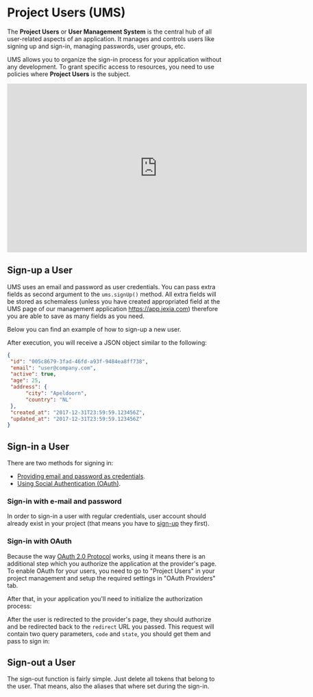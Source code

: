 # <pro/> Project Users (UMS)
The **Project Users** or **User Management System** is the central hub of all user-related aspects of an application. It manages and controls users like signing up and sign-in, managing passwords, user groups, etc. 

UMS allows you to organize the sign-in process for your application without any development. To grant specific access to resources, you need to use policies where **Project Users** is the subject. 

<iframe width="700" height="394" src="https://www.youtube.com/embed/ZjffXZDuoGk" frameborder="0" allow="accelerometer; autoplay; encrypted-media; gyroscope; picture-in-picture" allowfullscreen></iframe>  

## Sign-up a User
UMS uses an email and password as user credentials.
You can pass extra fields as second argument to the `ums.signUp()` method. 
All extra fields will be stored as schemaless (unless you have created appropriated field at the UMS page of 
our management application https://app.jexia.com) therefore you are able to save as many fields as you need.
  
Below you can find an example of how to sign-up a new user. 

<CodeSwitcher :languages="{js:'JavaScript',py:'Python',bash:'cURL'}">
<template v-slot:js>

``` js
import { jexiaClient, UMSModule } from "jexia-sdk-js";  

const ums = new UMSModule();   
jexiaClient().init({    
  projectID: "PROJECT_ID"
}, ums); 
// For SDK > v5.0.0 
ums.signUp({    
    email: "user@company.com",    
    password: "my_password",
    age: 25, 
    address: { 
      city: "Apeldoorn",
      country: "NL"
    }
  }).subscribe(
    user => {..do something with registered user}, 
    error=>{..handle error}
  );  
//before < JS SDK v5.0.0.
ums.signUp({    
    email: "user@company.com",    
    password: "my_password"},
    {
      age: 25, 
      address: { 
        city: "Apeldoorn",
        country: "NL"
      }
    }).subscribe(
      user => {..do something with registered user}, 
      error=>{..handle error}
    );  
```

</template>
<template v-slot:py>

``` py
from jexia_sdk.http import HTTPClient

JEXIA_PROJECT_ID = 'project_id'
USER_EMAIL = 'user@jexia.com'
USER_PASSWORD = 'secret-password'

if __name__ == '__main__':
    client = HTTPClient()
    user = {{
      "email": "user@company.com",
      "password": "my_password"
    }, {
        "age": 25,
        "address": {
            "city": "Apeldoorn",
            "country": "NL"
        }
    }}
    # to request password reset
    res = client.request(
          method='POST',
          data=user,
          url='/ums/signup'
    )
    print(res)
```

</template>
<template v-slot:bash>

``` bash
curl -X POST -d '{
  "email": "user@company.com",
  "password": "my_password",
  "age": 25, 
  "address": { 
      "city": "Apeldoorn",
      "country": "NL"
   }
}' "https://$PROJECT_ID.app.jexia.com/ums/signup" | jq .
```

Below you can find possible errors that may be returned:

|Code | Description|
|-----|------------|
201 | User created successfully. The response contains the full user (except the password) including default fields.
400 | Bad request. The request was somehow malformed and was not executed.
409 | User is already registered.
500 | There is an internal error

</template>
</CodeSwitcher>

After execution, you will receive a JSON object similar to the following:
``` json
{  
 "id": "005c8679-3fad-46fd-a93f-9484ea8ff738",
 "email": "user@company.com", 
 "active": true,
 "age": 25,
 "address": { 
      "city": "Apeldoorn",
      "country": "NL"
 }, 
 "created_at": "2017-12-31T23:59:59.123456Z", 
 "updated_at": "2017-12-31T23:59:59.123456Z"
}

```

## Sign-in a User
There are two methods for signing in:

- [Providing email and password as credentials](#sign-in-with-e-mail-and-password).
- [Using Social Authentication (OAuth)](#sign-in-with-oauth).

### Sign-in with e-mail and password
In order to sign-in a user with regular credentials, user account should already exist in your project (that means you have to [sign-up](#sign-up-a-user) they first).

<CodeSwitcher :languages="{js:'JavaScript',py:'Python',bash:'cURL'}">
<template v-slot:js>

``` js
import { jexiaClient, UMSModule } from "jexia-sdk-js";

const ums = new UMSModule();
jexiaClient().init({
  projectID: "PROJECT_ID",
}, ums);

ums.signIn({
  email: 'Elon@tesla.com',
  password: 'secret-password',
  default: true,
  alias: 'Elon Musk',
}).subscribe(user => {
  // run request with current user token
}, error => {
  console.log(error)
});
```

Additional optional options:
* **default** - if true, this user account will be used for all further data operations by default.
* **alias** - account alias, you can use it to clarify which account is going to be used to perform data operation.

::: tip
Within Jexia's SDKs there is a possibility to sign-in with many users and run requests with different users. 
For this, you need to use an alias. If you did not specify under which user to run a query, 
the SDK will use user with the value **default: true**.
:::

</template>
<template v-slot:py>

``` py
from jexia_sdk.http import HTTPClient

JEXIA_PROJECT_ID = 'project_id'
USER_EMAIL = 'user@jexia.com'
USER_PASSWORD = 'secret-password'

if __name__ == '__main__':
  client = HTTPClient()
  client.auth_consumption(
      project=JEXIA_PROJECT_ID,
      method='ums',
      email=USER_EMAIL,
      password=USER_PASSWORD
  )
```

</template>
<template v-slot:bash>

``` bash
export UMS_TOKEN=`curl -X POST -d '{
  "method":"ums",
  "email":"'"$TEST_USER"'",
  "password":"'"$TEST_USER_PSW"'"
}' "https://$PROJECT_ID.app.jexia.com/auth" | jq -r .access_token`
```

</template>
</CodeSwitcher>

### Sign-in with OAuth
Because the way [OAuth 2.0 Protocol](https://oauth.net/2/) works, using it means there is an additional step which you authorize the application at the provider's page.
To enable OAuth for your users, you need to go to "Project Users" in your project management and setup the required settings in "OAuth Providers" tab.

After that, in your application you'll need to initialize the authorization process:

<CodeSwitcher :languages="{js:'JavaScript'}">
  <template v-slot:js>

  ``` js
  const oauthOptions = {
    /*
     * possible values: 'sign-up' or 'sign-in'
     */
    action: 'sign-up',
    /*
     * The name of the provider, the list will be available in the management of your project
     */
    provider: 'facebook',
    /*
     * The URL which the oauth provider should redirect to.
     * This is optional and when not provided, the url you setup in your project will be used.
     */
    redirect: 'https://mydomain.com/oauth/init',
  };

  /*
   * When running in the browser, it will automatically redirect to the provider's page.
   */
  ums.initOAuth(oauthOptions).subscribe();

  /*
   * When running in NodeJS, it will resolve to the URL which user should navigate to in order to start authentication.
   * You can also pass `false` to the second argument so you can redirect some other time.
   */
  ums.initOAuth(oauthOptions, false).subscribe(url => {
    // you can also redirect by yourself
    window.location.assign(url);
  });

  ```
  </template>
</CodeSwitcher>

After the user is redirected to the provider's page, they should authorize and be redirected back to the `redirect` URL you passed. This request will contain two query parameters, `code` and `state`, you should get them and pass to sign in:

<CodeSwitcher :languages="{js:'JavaScript'}">
  <template v-slot:js>

  ``` js
  // Let's say the full redirected URL was: https://mydomain.com/oauth/init?code=some-random-code&state=sign-up
  ums.signIn({
    code: 'some-random-code',
    state: 'sign-up',
    default: true, // optional
    alias: 'Elon Musk', // optional
  }).subscribe(user => {
    // run request with current user token
  }, error => {
    console.log(error)
  });
  ```
  </template>
</CodeSwitcher>

## Sign-out a User

The sign-out function is fairly simple. Just delete all tokens that belong to the user.
That means, also the aliases that where set during the sign-in.

<CodeSwitcher :languages="{js:'JavaScript',py:'Python',bash:'cURL'}">
<template v-slot:js>

``` js
import { jexiaClient, UMSModule } from "jexia-sdk-js";

const ums = new UMSModule();
jexiaClient().init({
  projectID: "PROJECT_ID",
}, ums);

ums.signIn({
  email: 'Elon@tesla.com',
  password: 'secret-password',
  default: true,
  alias: 'Elon Musk',
}).subscribe(user => {
  // run request with current user token
}, error => {
  console.log(error)
});

// via alias
ums.signOut('Elon Musk');
// via email
ums.signOut('Elon@tesla.com');
// fallback on the DEFAULT alias, if set.
ums.signOut();
```

</CodeSwitcher>

## Fetch a User
Fetching a user can be done by providing an alias or without, so the SDK will fetch a user based on the DEFAULT alias.
 
*DEFAULT alias can be set in the `ums.signIn()` configuration*  

<CodeSwitcher :languages="{js:'JavaScript',py:'Python',bash:'cURL'}">
<template v-slot:js>

``` js
// via alias
ums.getUser('Elon Musk').subscribe();
// via email
ums.getUser('elon@tesla.com').subscribe();
// fallback on the DEFAULT alias, if set.
ums.getUser().subscribe();
```
</template>
<template v-slot:py>

``` py
currUser = client.request(
            method='GET',
            url='/ums/user/'
          ) 
print(currUser)
```

</template>
<template v-slot:bash>

``` bash
curl 
-H "Authorization: Bearer $UMS_TOKEN"
-X GET "https://$PROJECT_ID.app.jexia.com/ums/user/" | jq .
```

</template>
</CodeSwitcher>

## Delete a User
To be able to delete a user, you need to provide a password. This is needed for security reasons.
You can do user management via CRUD operations. This method is mainly for the current user to delete themselves.
::: warning
This will be deprecated in future versions.
:::
<CodeSwitcher :languages="{js:'JavaScript',py:'Python',bash:'cURL'}">
<template v-slot:js>

``` js
ums.deleteUser('Elon@tesla.com', password)
.subscribe(user => {}, error=>{});    
```
</template>
<template v-slot:py>

``` py
res = client.request(
        method='DELETE',
        url='/ums/user/'
      ) 
```

</template>
<template v-slot:bash>

``` bash
curl 
-H "Authorization: Bearer $UMS_TOKEN"
-X DELETE "https://$PROJECT_ID.app.jexia.com/ums/user/" | jq .
```

</template>
</CodeSwitcher>

## Change Password
There are two ways to change the password for a user by using their old password or by using automation.

### Using Their Password

<CodeSwitcher :languages="{js:'JavaScript',py:'Python',bash:'cURL'}">
<template v-slot:js>

``` js
ums
.changePassword('Elon@tesla.com', oldPassword, newPassword)
.subscribe(user => {}, error=>{});   
```
</template>
<template v-slot:py>

``` py
user = {
    "new_password": "my_new_password",
    "old_password": "my_old_password"
}
res = client.request(
        method='POST',
        data=user,
        url='/ums/changepassword/'
      ) 
print(res)  
```

</template>
<template v-slot:bash>

``` bash
curl 
-H "Authorization: Bearer $UMS_TOKEN"
-X POST -d '{
  "new_password": "my_new_password",
  "old_password": "my_old_password"
}' "https://$PROJECT_ID.app.jexia.com/ums/changepassword/" | jq .
```

</template>
</CodeSwitcher>

## is User logged in
Sometimes you need to check inside your app if a user has been logged in.

<CodeSwitcher :languages="{js:'JavaScript',py:'Python',bash:'cURL'}">
<template v-slot:js>

``` js
// via alias
ums.isLoggedIn('Elon Musk').subscribe();
// via email
ums.isLoggedIn('elon@tesla.com').subscribe();
// by omiting the "alias", the SDK will check upon the default alias
ums.isLoggedIn().subscribe();
```
</template>
</CodeSwitcher>

### Using the Automation Module
You need to set up automation which will catch the `UMS: password reset request` event. Then, when you initiate a reset password, the user will get an email with a pre-made template message ([see Automation](/automation)). Inside you should create a link to a page with a new password entry form. From this page you can make a call `resetPassword` with a token from URL, thjs will allow Jexia to handle the request and apply changes to the new user to enable a new password.     

<CodeSwitcher :languages="{js:'JavaScript',py:'Python',bash:'cURL'}">
<template v-slot:js>
 
```js
// To request email with new token: 
ums
.requestResetPassword('Elon@tesla.com')
.subscribe(user => {}, error=>{});   

// To apply newpassword
ums
.resetPassword(Token, newPassword)
.subscribe(user => {}, error=>{});   
```

</template>
<template v-slot:py>

``` py
user = {
    "email": "user@email"
}
# to request password reset
res = client.request(
      method='POST',
      data=user,
      url='/ums/resetpassword/'
    )
# to apply changes
res = client.request(
      method='POST',
      data={"new_password": "jexia_super"},
      # token - user will get by email if you have Integration for SMTP
      url='ums/resetpassword/token'
    )
print(res)  
```

</template>
<template v-slot:bash>

``` bash
# To request token for change password for specific email
curl 
-X POST -d '{
  "email":"user@email"
}' "https://$PROJECT_ID.app.jexia.com/ums/resetpassword/" | jq .


# To apply new password
curl 
-X POST -d '{
  "new_password": "jexia_super"
}' "https://$PROJECT_ID.app.jexia.com/ums/resetpassword/token" | jq .
```

</template>
</CodeSwitcher>

## Users CRUD
It is also possible to use CRUD methods. 

They have the same syntax and return values as corresponding data operation methods.
For this you need to create a policy with the following values: 
* **Subject**: All Users 
* **Resource**: All Users

<CodeSwitcher :languages="{js:'JavaScript',py:'Python',bash:'cURL'}">
<template v-slot:js>

``` js
// Select all active users  
ums.select()  
 .where(field => field("active").isEqualTo(true))  
 .subscribe(user => {}, error=>{});   
// Suspend Elon! 
ums.update({ active: false })  
 .where(field => field("email").isEqualTo("Elon@tesla.com"))  
 .subscribe(user => {}, error=>{});    
// Delete all suspended users  
ums.delete()  
 .where(field => field("active").isEqualTo(false))  
 .subscribe(user => {}, error=>{});   
```
</template>
<template v-slot:py>

``` py
  res = client.request(
          method='GET',
          url='/ums/users',
          cond='[....]'
        ) 
  print(res)
  
```

</template>
<template v-slot:bash>

``` bash
curl -H "Authorization: Bearer $UMS_TOKEN"
  -X GET "https://$PROJECT_ID.app.jexia.com/ums/users?cond=[....]" | jq .
```

</template>
</CodeSwitcher>
